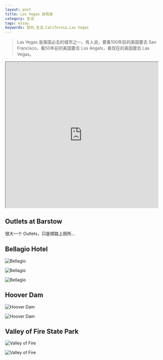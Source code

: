 ```yaml
---
layout: post
title: Las Vegas 自驾游
category: 生活
tags: essay
keywords: 加州,生活,California,Las Vegas
---
```


> Las Vegas 是美国必去的城市之一。有人说，要看100年前的美国要去 San Francisco，看50年前的美国要去 Los Angels，看现在的美国要去 Las Vegas。

<iframe src="https://www.google.com/maps/d/u/0/embed?mid=1kXmjUkO_U2ko7O0GGVQ4-br8xXg" width="100%" height="480"></iframe>

## Outlets at Barstow

很大一个 Outlets，只是顺路上厕所...

## Bellagio Hotel

![Bellagio](http://imgs.yansu.org/life-bellagio-resort.png)

![Bellagio](http://imgs.yansu.org/life-bellagio-resort-2.png)

![Bellagio](http://imgs.yansu.org/life-bellagio-resort-3.png)

## Hoover Dam

![Hoover Dam](http://imgs.yansu.org/life-hoover-dam-1.png)

![Hoover Dam](http://imgs.yansu.org/life-hoover-dam-2.png)

## Valley of Fire State Park

![Valley of Fire](http://imgs.yansu.org/life-valley-of-fire-1.png)

![Valley of Fire](http://imgs.yansu.org/life-valley-of-fire-2.png)


